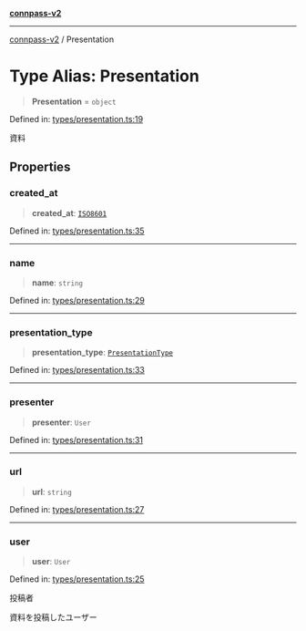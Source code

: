 [**connpass-v2**](../README.md)

***

[connpass-v2](../globals.md) / Presentation

# Type Alias: Presentation

> **Presentation** = `object`

Defined in: [types/presentation.ts:19](https://github.com/ryohidaka/node-connpass/blob/3b8143bd38fb6f71640f8b4640bd0b7d3330fd98/src/types/presentation.ts#L19)

資料

## Properties

### created\_at

> **created\_at**: [`ISO8601`](ISO8601.md)

Defined in: [types/presentation.ts:35](https://github.com/ryohidaka/node-connpass/blob/3b8143bd38fb6f71640f8b4640bd0b7d3330fd98/src/types/presentation.ts#L35)

***

### name

> **name**: `string`

Defined in: [types/presentation.ts:29](https://github.com/ryohidaka/node-connpass/blob/3b8143bd38fb6f71640f8b4640bd0b7d3330fd98/src/types/presentation.ts#L29)

***

### presentation\_type

> **presentation\_type**: [`PresentationType`](../enumerations/PresentationType.md)

Defined in: [types/presentation.ts:33](https://github.com/ryohidaka/node-connpass/blob/3b8143bd38fb6f71640f8b4640bd0b7d3330fd98/src/types/presentation.ts#L33)

***

### presenter

> **presenter**: `User`

Defined in: [types/presentation.ts:31](https://github.com/ryohidaka/node-connpass/blob/3b8143bd38fb6f71640f8b4640bd0b7d3330fd98/src/types/presentation.ts#L31)

***

### url

> **url**: `string`

Defined in: [types/presentation.ts:27](https://github.com/ryohidaka/node-connpass/blob/3b8143bd38fb6f71640f8b4640bd0b7d3330fd98/src/types/presentation.ts#L27)

***

### user

> **user**: `User`

Defined in: [types/presentation.ts:25](https://github.com/ryohidaka/node-connpass/blob/3b8143bd38fb6f71640f8b4640bd0b7d3330fd98/src/types/presentation.ts#L25)

投稿者

資料を投稿したユーザー
